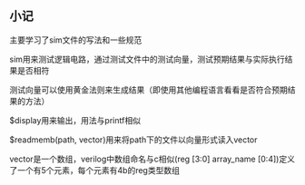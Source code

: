 ## 小记

主要学习了sim文件的写法和一些规范

sim用来测试逻辑电路，通过测试文件中的测试向量，测试预期结果与实际执行结果是否相符

测试向量可以使用黄金法则来生成结果（即使用其他编程语言看看是否符合预期结果的方法）

$display用来输出，用法与printf相似

$readmemb(path, vector)用来将path下的文件以向量形式读入vector

vector是一个数组，verilog中数组命名与c相似(reg [3:0] array_name [0:4])定义了一个有5个元素，每个元素有4b的reg类型数组